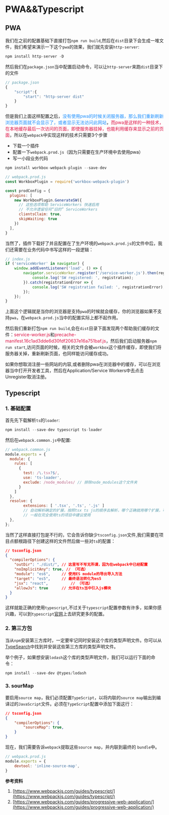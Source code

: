# PWA&&Typescript

## PWA
我们在之前的配置基础下直接打包`npm run build`,然后在`dist`目录下会生成一堆文件，我们希望来演示一下这个`pwa`的效果，我们就先安装`http-server`:
```javascript
npm install http-server -D
```
然后我们在`package.json`当中配置启动命令，可以让`http-server`来跑`dist`目录下的文件
```javascript
// package.json
{
	"script":{
		"start": "http-server dist"
	}
}
```
但是我们上面这样配置之后，<font color=#1E90FF>没有使用pwa的时候关闭服务器，那么我们重新刷新浏览器页面就不会显示了，或者显示无法访问此网站</font>，<font color=#DD1144>而pwa是这样的一种技术，在本地缓存最后一次访问的页面，即使服务器挂掉，也能利用缓存来显示之前的页面</font>，所以在`webpack`中实现这样的技术只需要3个步骤
+ 下载一个插件
+ 配置一下`webpack.prod.js`（因为只需要在生产环境中去使用pwa）
+ 写一小段业务代码

```javascript
npm install workbox-webpack-plugin --save-dev
```
```javascript
// webpack.prod.js
const WorkboxPlugin = require('workbox-webpack-plugin')

const prodConfig = {
  plugins: [
    new WorkboxPlugin.GenerateSW({
      // 这些选项帮助 ServiceWorkers 快速启用
      // 不允许遗留任何“旧的” ServiceWorkers
      clientsClaim: true,
      skipWaiting: true
    })
  ],
}
```
当然了，插件下载好了并且配置在了生产环境的`webpack.prod.js`的文件中后，我们还需要在业务代码中书写这样的一段逻辑：
```javascript
// index.js
if ('serviceWorker' in navigator) {
	window.addEventListener('load', () => {
		navigator.serviceWorker.register('/service-worker.js').then(registration => {
			console.log('SW registered: ', registration);
		}).catch(registrationError => {
			console.log('SW registration failed: ', registrationError);
		});
	});
}
```
上面这个逻辑就是当你的浏览器是支持`pwa`的时候就会缓存，你的浏览器如果不支持`pwa`，在`webpack.prod.js`当中的配置实际上都不起作用。

然后我们重新打包`npm run build`,会在`dist`目录下面发现两个帮助我们缓存的文件：<font color=#DD1144>service-worker.js</font>和<font color=#DD1144>precache-manifest.16c1ad3dde6d30fdf20637e16a751baf.js</font>，然后我们启动服务器`npm run start`,访问页面的时候，相关的文件会被`workbox`这个插件缓存，即使我们将服务器关掉，重新刷新页面，也同样能访问缓存成功。

如果你想取消注册一些网站的内容,或者删除pwa在浏览器中的缓存，可以在浏览器当中打开开发者工具，然后在Application/Service Workers中去点击Unregister取消注册。

## Typescript
### 1. 基础配置
首先先下载解析`ts`的`loader`:
```javascript
npm install --save-dev typescript ts-loader
```
然后在`webpack.common.js`中配置:
```javascript
// webpack.common.js
module.exports = {
  module: {
    rules: [
      {
        test: /\.tsx?$/,
        use: 'ts-loader',
        exclude: /node_modules/ // 排除node_modules这个文件夹
      }
    ]
  },
  resolve: {
		extensions: [ '.tsx', '.ts', '.js' ] 
		// 自动解析确定的扩展，按照tsx ts js的顺序去解析，哪个正确就用哪个扩展，可配可不配
		// 一般在完全使用ts的项目中建议使用
  },
};
```
当然了这样直接打包是不行的，它会告诉你缺少`tsconfig.json`文件,我们需要在项目点额根路径下创建这样的文件然后做一些对`ts`的配置：
```json
// tsconfig.json
{
  "compilerOptions": {
    "outDir": "./dist/", // 这里写不写无所谓，因为在webpack中已经配置
    "noImplicitAny": true, // （可选）
    "module": "es6",     // 使用ES module的导出导入方法
    "target": "es5",     // 最终语法转化为es5
    "jsx": "react",			 // （可选）
    "allowJs": true      // 允许在ts当中引入js模块
  }
}
```
这样就能正确的使用`typescript`,不过关于`typescript`配置参数有许多，如果你感兴趣，可以到`typescript`[官网](https://www.typescriptlang.org/docs/handbook/tsconfig-json.html)上去研究更多的配置。

### 2. 第三方包
当从`npm`安装第三方库时，一定要牢记同时安装这个库的类型声明文件。你可以从[TypeSearch](https://microsoft.github.io/TypeSearch/)中找到并安装这些第三方库的类型声明文件。

举个例子，如果想安装`lodash`这个库的类型声明文件，我们可以运行下面的命令：
```javascript
npm install --save-dev @types/lodash
```

### 3. sourMap
要启用`source map`，我们必须配置`TypeScript`，以将内联的`source map`输出到编译过的`JavaScript`文件。必须在`TypeScript`配置中添加下面这行：
```json
// tsconfig.json
{
	"compilerOptions": {
		"sourceMap": true,
	}
}
```
现在，我们需要告诉`webpack`提取这些`source map`，并内联到最终的 `bundle`中。
```javascript
// webpack.prod.js
module.exports = {
	devtool: 'inline-source-map',
}
```

**参考资料**

1. [https://www.webpackjs.com/guides/typescript/](https://www.webpackjs.com/guides/typescript/)
2. [https://www.webpackjs.com/guides/progressive-web-application/](https://www.webpackjs.com/guides/progressive-web-application/)